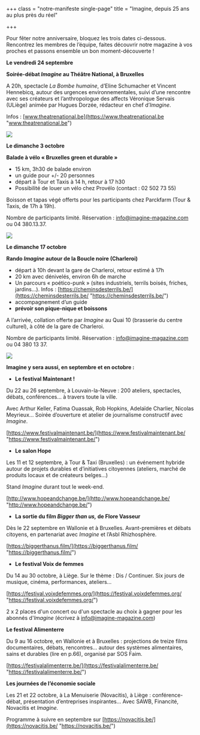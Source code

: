 +++
class = "notre-manifeste single-page"
title = "Imagine, depuis 25 ans au plus près du réel"

+++
<br>

Pour fêter notre anniversaire, bloquez les trois dates ci-dessous. Rencontrez les membres de l’équipe, faites découvrir notre magazine à vos proches et passons ensemble un bon moment-découverte !

**Le vendredi 24 septembre**

**Soirée-débat _Imagine_ au Théâtre National, à Bruxelles**

A 20h, spectacle _La Bombe humaine_, d’Eline Schumacher et Vincent Hennebicq, autour des urgences environnementales, suivi d’une rencontre avec ses créateurs et l’anthropologue des affects Véronique Servais (ULiège) animée par Hugues Dorzée, rédacteur en chef d’_Imagine_.

Infos : [www.theatrenational.be](https://www.theatrenational.be "www.theatrenational.be")

![](https://res.cloudinary.com/drg3m95yg/image/upload/c_limit,dpr_auto,q_70,w_1000,f_auto/v1630507475/bombehumaine_srq4je.jpg)

**Le dimanche 3 octobre**

**Balade à vélo « Bruxelles green et durable »**

* 15 km, 3h30 de balade environ
* un guide pour +/- 20 personnes
* départ à Tour et Taxis à 14 h, retour à 17 h30
* Possibilité de louer un vélo chez Provélo (contact : 02 502 73 55)

Boisson et tapas végé offerts pour les participants chez Parckfarm (Tour & Taxis, de 17h à 19h).

Nombre de participants limité. Réservation : info@imagine-magazine.com ou 04 380.13.37.

![](https://res.cloudinary.com/drg3m95yg/image/upload/c_limit,dpr_auto,q_70,w_1000,f_auto/v1630507393/emran-yousof-t8q7ozdHQlk-unsplash_nyvssw.jpg)

**Le dimanche 17 octobre**

**Rando _Imagine_ autour de la Boucle noire (Charleroi)**

* départ à 10h devant la gare de Charleroi, retour estimé à 17h
* 20 km avec dénivelés, environ 6h de marche
* Un parcours « poético-punk » (sites industriels, terrils boisés, friches, jardins…). Infos : [https://cheminsdesterrils.be/](https://cheminsdesterrils.be/ "https://cheminsdesterrils.be/")
* accompagnement d’un guide
* **prévoir son pique-nique et boissons**

A l’arrivée, collation offerte par _Imagine_ au Quai 10 (brasserie du centre culturel), à côté de la gare de Charleroi.

Nombre de participants limité. Réservation : [info@imagine-magazine.com](mailto:info@imagine-magazine.com) ou 04 380 13 37.

![](https://res.cloudinary.com/drg3m95yg/image/upload/c_limit,dpr_auto,q_70,w_1000,f_auto/v1630507421/terrils2_ucfit4.jpg)

**Imagine y sera aussi, en septembre et en octobre :**

* **Le festival Maintenant !**

Du 22 au 26 septembre, à Louvain-la-Neuve : 200 ateliers, spectacles, débats, conférences… à travers toute la ville.

Avec Arthur Keller, Fatima Ouassak, Rob Hopkins, Adelaïde Charlier, Nicolas Meyrieux… Soirée d’ouverture et atelier de journalisme constructif avec _Imagine_.

[https://www.festivalmaintenant.be/](https://www.festivalmaintenant.be/ "https://www.festivalmaintenant.be/")

* **Le salon Hope**

Les 11 et 12 septembre, à Tour & Taxi (Bruxelles) : un événement hybride autour de projets durables et d’initiatives citoyennes (ateliers, marché de produits locaux et de créateurs belges…)

Stand _Imagine_ durant tout le week-end.

[http://www.hopeandchange.be/](http://www.hopeandchange.be/ "http://www.hopeandchange.be/")

* **La sortie du film _Bigger than us,_ de Flore Vasseur**

Dès le 22 septembre en Wallonie et à Bruxelles. Avant-premières et débats citoyens, en partenariat avec _Imagine_ et l’Asbl Rhizhosphère.

[https://biggerthanus.film/](https://biggerthanus.film/ "https://biggerthanus.film/")

* **Le festival Voix de femmes**

Du 14 au 30 octobre, à Liège. Sur le thème : Dis / Continuer. Six jours de musique, cinéma, performances, ateliers…

[https://festival.voixdefemmes.org/](https://festival.voixdefemmes.org/ "https://festival.voixdefemmes.org/")

2 x 2 places d'un concert ou d'un spectacle au choix à gagner pour les abonnés d'_Imagine_ (écrivez à [info@imagine-magazine.com](mailto:info@imagine-magazine.com))

**Le festival Alimenterre**

Du 9 au 16 octobre, en Wallonie et à Bruxelles : projections de treize films documentaires, débats, rencontres… autour des systèmes alimentaires, sains et durables (lire en p.66), organisé par SOS Faim.

[https://festivalalimenterre.be/](https://festivalalimenterre.be/ "https://festivalalimenterre.be/")

**Les journées de l’économie sociale**

Les 21 et 22 octobre, à La Menuiserie (Novacitis), à Liège : conférence-débat, présentation d’entreprises inspirantes… Avec SAWB, Financité, Novacitis et _Imagine._

Programme à suivre en septembre sur [https://novacitis.be/](https://novacitis.be/ "https://novacitis.be/")